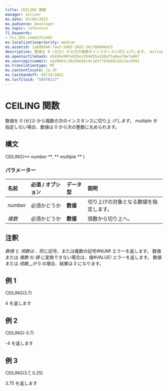 ```yaml
---
title: CEILING 関数
manager: soliver
ms.date: 03/09/2015
ms.audience: Developer
ms.topic: reference
f1_keywords:
- Vis_DSS.chm82251405
ms.localizationpriority: medium
ms.assetid: 1a8d6d48-7ae3-5483-28d2-5b1706088a53
description: 数値を 0 (ゼロ) から次の複数のインスタンスに切り上げします。 multiple を指定しない場合、数値は 0 から次の整数に丸められます。
ms.openlocfilehash: e544be99fe035e1394d55acb0af5a8ee78e7a06f
ms.sourcegitcommit: a1d9041c20256616c9c183f7d1049142a7ac6991
ms.translationtype: MT
ms.contentlocale: ja-JP
ms.lasthandoff: 09/24/2021
ms.locfileid: "59578117"
---
```

# <a name="ceiling-function"></a>CEILING 関数

数値を 0 (ゼロ) から複数の次のインスタンスに切り上  _げします_。 multiple  _を_ 指定しない場合、数値は 0 から次の整数に丸められます。 
  
## <a name="syntax"></a>構文

CEILING(** *number* **, ** *multiple* ** ) 
  
### <a name="parameters"></a>パラメーター

|**名前**|**必須 / オプション**|**データ型**|**説明**|
|:-----|:-----|:-----|:-----|
| _number_ <br/> |必須かどうか  <br/> |**数値** <br/> |切り上げの対象となる数値を指定します。  <br/> |
| _複数_ <br/> |必須かどうか  <br/> |**数値** <br/> |倍数から切り上へ。  <br/> |
   
## <a name="remarks"></a>注釈

 _数値_ と  _倍数は_ 、同じ記号、または複数の記号#NUM! エラーを返します。 数値または  _複数_ の  _値_ に変換できない場合は、値#VALUE! エラーを返します。 数値または _倍数__が_ 0 の場合、結果は 0 になります。 
  
## <a name="example-1"></a>例 1

CEILING(3.7)
  
4 を返します
  
## <a name="example-2"></a>例 2

CEILING(-3.7)
  
-4 を返します
  
## <a name="example-3"></a>例 3

CEILING(3.7, 0.25)
  
3.75 を返します
  

